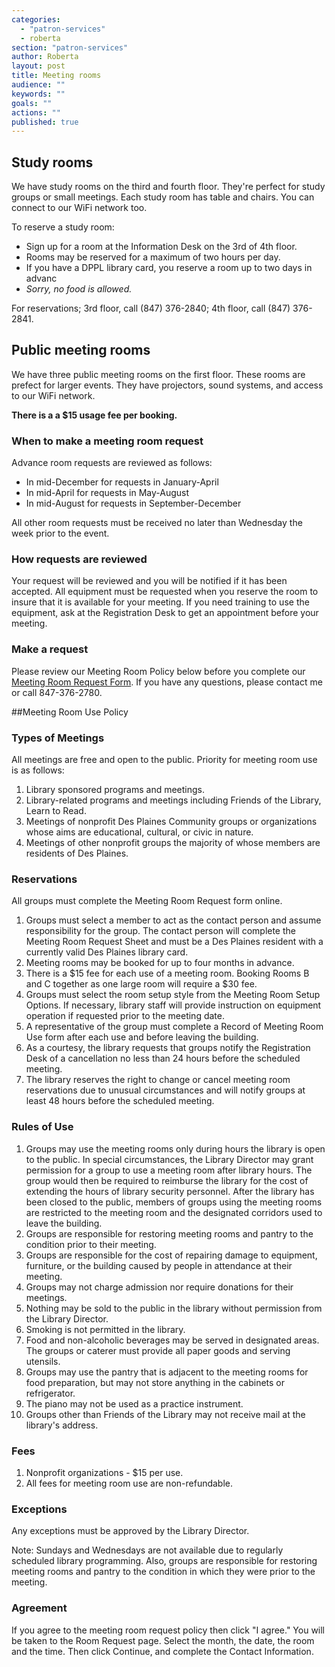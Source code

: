 ```yaml
---
categories: 
  - "patron-services"
  - roberta
section: "patron-services"
author: Roberta
layout: post
title: Meeting rooms
audience: ""
keywords: ""
goals: ""
actions: ""
published: true
---
```


## Study rooms

We have study rooms on the third and fourth floor. They're perfect for study groups or small meetings. Each study room has table and chairs. You can connect to our WiFi network too. 

To reserve a study room:

- Sign up for a room at the Information Desk on the 3rd of 4th floor.
- Rooms may be reserved for a maximum of two hours per day.
- If you have a DPPL library card, you reserve a room up to two days in advanc
- _Sorry, no food is allowed._

For reservations; 3rd floor, call (847) 376-2840; 4th floor, call (847) 376-2841.

## Public meeting rooms 
We have three public meeting rooms on the first floor. These rooms are prefect for larger events. They have projectors, sound systems, and access to our WiFi network.

**There is a a $15 usage fee per booking.** 

### When to make a meeting room request
Advance room requests are reviewed as follows: 

- In mid-December for requests in January-April 
- In mid-April for requests in May-August 
- In mid-August for requests in September-December

All other room requests must be received no later than Wednesday the week prior to the event. 

### How requests are reviewed

Your request will be reviewed and you will be notified if it has been accepted.  All equipment must be requested when you reserve the room to insure that it is available for your meeting. If you need training to use the equipment, ask at the Registration Desk to get an appointment before your meeting.

### Make a request

Please review our Meeting Room Policy below before you complete our [Meeting Room Request Form](). If you have any questions, please contact me or call 847-376-2780.

##Meeting Room Use Policy

### Types of Meetings

All meetings are free and open to the public. Priority for meeting room use is as follows:
1. Library sponsored programs and meetings.
2. Library-related programs and meetings including Friends of the Library, Learn to Read. 
3. Meetings of nonprofit Des Plaines Community groups or organizations whose aims are educational, cultural, or civic in nature. 
4. Meetings of other nonprofit groups the majority of whose members are residents of Des Plaines. 

### Reservations

All groups must complete the Meeting Room Request form online.

1. Groups must select a member to act as the contact person and assume responsibility for the group. The contact person will complete the Meeting Room Request Sheet and must be a Des Plaines resident with a currently valid Des Plaines library card.
2. Meeting rooms may be booked for up to four months in advance.
3. There is a $15 fee for each use of a meeting room. Booking Rooms B and C together as one large room will require a $30 fee.
4. Groups must select the room setup style from the Meeting Room Setup Options. If necessary, library staff will provide instruction on equipment operation if requested prior to the meeting date.
5. A representative of the group must complete a Record of Meeting Room Use form after each use and before leaving the building.
6. As a courtesy, the library requests that groups notify the Registration Desk of a cancellation no less than 24 hours before the scheduled meeting.
7. The library reserves the right to change or cancel meeting room reservations due to unusual circumstances and will notify groups at least 48 hours before the scheduled meeting.

### Rules of Use

1. Groups may use the meeting rooms only during hours the library is open to the public. In special circumstances, the Library Director may grant permission for a group to use a meeting room after library hours. The group would then be required to reimburse the library for the cost of extending the hours of library security personnel. After the library has been closed to the public, members of groups using the meeting rooms are restricted to the meeting room and the designated corridors used to leave the building.
2. Groups are responsible for restoring meeting rooms and pantry to the condition prior to their meeting.
3. Groups are responsible for the cost of repairing damage to equipment, furniture, or the building caused by people in attendance at their meeting.
4. Groups may not charge admission nor require donations for their meetings.
5. Nothing may be sold to the public in the library without permission from the Library Director.
6. Smoking is not permitted in the library.
7. Food and non-alcoholic beverages may be served in designated areas. The groups or caterer must provide all paper goods and serving utensils.
8. Groups may use the pantry that is adjacent to the meeting rooms for food preparation, but may not store anything in the cabinets or refrigerator.
9. The piano may not be used as a practice instrument.
10. Groups other than Friends of the Library may not receive mail at the library's address.

### Fees

1. Nonprofit organizations - $15 per use.
2. All fees for meeting room use are non-refundable.

### Exceptions

Any exceptions must be approved by the Library Director.

Note: Sundays and Wednesdays are not available due to regularly scheduled library programming. Also, groups are responsible for restoring meeting rooms and pantry to the condition in which they were prior to the meeting.

### Agreement

If you agree to the meeting room request policy then click "I agree." You will be taken to the Room Request page. Select the month, the date, the room and the time. Then click Continue, and complete the Contact Information.